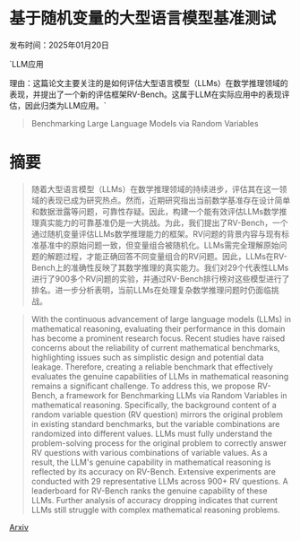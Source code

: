 # 基于随机变量的大型语言模型基准测试

发布时间：2025年01月20日

`LLM应用

理由：这篇论文主要关注的是如何评估大型语言模型（LLMs）在数学推理领域的表现，并提出了一个新的评估框架RV-Bench。这属于LLM在实际应用中的表现评估，因此归类为LLM应用。`

> Benchmarking Large Language Models via Random Variables

# 摘要

> 随着大型语言模型（LLMs）在数学推理领域的持续进步，评估其在这一领域的表现已成为研究热点。然而，近期研究指出当前数学基准存在设计简单和数据泄露等问题，可靠性存疑。因此，构建一个能有效评估LLMs数学推理真实能力的可靠基准仍是一大挑战。为此，我们提出了RV-Bench，一个通过随机变量评估LLMs数学推理能力的框架。RV问题的背景内容与现有标准基准中的原始问题一致，但变量组合被随机化。LLMs需完全理解原始问题的解题过程，才能正确回答不同变量组合的RV问题。因此，LLMs在RV-Bench上的准确性反映了其数学推理的真实能力。我们对29个代表性LLMs进行了900多个RV问题的实验，并通过RV-Bench排行榜对这些模型进行了排名。进一步分析表明，当前LLMs在处理复杂数学推理问题时仍面临挑战。

> With the continuous advancement of large language models (LLMs) in mathematical reasoning, evaluating their performance in this domain has become a prominent research focus. Recent studies have raised concerns about the reliability of current mathematical benchmarks, highlighting issues such as simplistic design and potential data leakage. Therefore, creating a reliable benchmark that effectively evaluates the genuine capabilities of LLMs in mathematical reasoning remains a significant challenge. To address this, we propose RV-Bench, a framework for Benchmarking LLMs via Random Variables in mathematical reasoning. Specifically, the background content of a random variable question (RV question) mirrors the original problem in existing standard benchmarks, but the variable combinations are randomized into different values. LLMs must fully understand the problem-solving process for the original problem to correctly answer RV questions with various combinations of variable values. As a result, the LLM's genuine capability in mathematical reasoning is reflected by its accuracy on RV-Bench. Extensive experiments are conducted with 29 representative LLMs across 900+ RV questions. A leaderboard for RV-Bench ranks the genuine capability of these LLMs. Further analysis of accuracy dropping indicates that current LLMs still struggle with complex mathematical reasoning problems.

[Arxiv](https://arxiv.org/abs/2501.11790)
